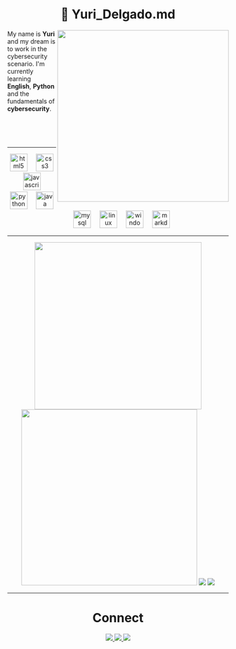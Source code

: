 <h1 align="center"> 👋 Yuri_Delgado.md </h1>

<div align="center">
    <img src="https://s1.zerochan.net/Okabe.Rintarou.600.523504.jpg" align="right" width="390">
    <p align="left">
    My name is <b>Yuri</b> and my dream is to work in the cybersecurity scenario. I'm currently learning <b>English</b>, <b>Python</b> and the fundamentals of <b>cybersecurity</b>.
    </p>
</div>

<br>
<br>
<br>

---
<div align="center">
  <img src="https://cdn.jsdelivr.net/gh/devicons/devicon/icons/html5/html5-original.svg" height="40" alt="html5 logo"  />
  <img width="12" />
  <img src="https://cdn.jsdelivr.net/gh/devicons/devicon/icons/css3/css3-original.svg" height="40" alt="css3 logo"  />
  <img width="12" />
  <img src="https://cdn.jsdelivr.net/gh/devicons/devicon/icons/javascript/javascript-original.svg" height="40" alt="javascript logo"  />
  <img width="12" />
  <img src="https://cdn.jsdelivr.net/gh/devicons/devicon/icons/python/python-original.svg" height="40" alt="python logo"  />
  <img width="12" />
  <img src="https://cdn.jsdelivr.net/gh/devicons/devicon/icons/java/java-original.svg" height="40" alt="java logo"  />
  <img width="12" />
  <img src="https://cdn.jsdelivr.net/gh/devicons/devicon/icons/mysql/mysql-original.svg" height="40" alt="mysql logo"  />
  <img width="12" />
  <img src="https://cdn.jsdelivr.net/gh/devicons/devicon/icons/linux/linux-original.svg" height="40" alt="linux logo"  />
  <img width="12" />
  <img src="https://cdn.jsdelivr.net/gh/devicons/devicon/icons/windows8/windows8-original.svg" height="40" alt="windows8 logo"  />
  <img width="12" />
  <img src="https://cdn.jsdelivr.net/gh/devicons/devicon/icons/markdown/markdown-original.svg" height="40" alt="markdown logo"  />
</div>

---
<div>
<p align="center">
  <img src="https://github-readme-stats.vercel.app/api?username=vaneldoga&show_icons=true&theme=tokyonight&hide_border=true" width="380">
  <img src="https://github-readme-streak-stats.herokuapp.com?user=vaneldoga&theme=tokyonight&hide_border=true" width="400">
  <img src="https://github-readme-stats.vercel.app/api/top-langs/?username=vaneldoga&theme=tokyonight&hide_border=true&include_all_commits=false&count_private=false&layout=compact">
  <img src="https://github-contributor-stats.vercel.app/api?username=vaneldoga&limit=5&theme=tokyonight&combine_all_yearly_contributions=true&hide_border=true">
</p>
</div>

---

<div align="center">
    <h1 align="center">Connect</h1>
    <a href="https://linkedin.com/in/yuri-delgado/">
    <img src="https://img.shields.io/badge/LinkedIn-%230077B5.svg?logo=linkedin&logoColor=white">
    </a>
    <a href="https://instagram.com/vanel___y">
    <img src="https://img.shields.io/badge/Instagram-%23E4405F.svg?logo=Instagram&logoColor=white">
    </a>
    <a href="https://twitter.com/vanel___y">
    <img src="https://img.shields.io/badge/Twitter-%231DA1F2.svg?logo=Twitter&logoColor=white">
    </a>    
</div>
